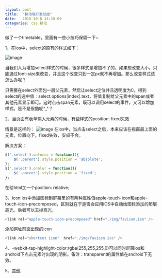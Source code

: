 ```yaml
---
layout: post
title:  "移动端开发总结"
date:   2015-10-8 14:30:00
categories: css 移动
---
```

做了一个timetable，里面有一些小技巧保留一下~


1、在ios中，select的原有的样式如下：

![image](http://imgtest-dl.meiliworks.com/img/_o/9f/3e/cf2010452863c77dad4b8e865478_516_106.ch.jpg)

当我们人为增加select样式的时候，很多样式是增加不了的，如果想改变大小，只能通过font-size来改变，并且这个改变只到一定px就不再增加。那么改变样式该怎么办呢？

只需要在select外面包一层父元素，然后让select定位并且透明度为0，得到select的选中值：select.options[index].text，将值复制给父元素中的span或者其他元素显示即可。这时点击span元素，既可以调用select的事件，又可以增加样式，是不是很酷呢^_^？



2、当页面有表单输入元素的时候，有些样式的position: fixed失效

情景是这样的：
![image](https://cloud.githubusercontent.com/assets/8522841/10359738/e9b495d6-6dcd-11e5-91e7-3343109db0e3.png)
在ios中，当点击select之后，本来应该在视窗最上面的元素，位置向下，fixed失效，安卓不会。

解决方案：

```javascript
$('.select').onfocus = function(){
	$('.parent').style.position = 'absolute';
};
$('.select').onblur = function(){
	$('.parent').style.position = 'fixed';
};
```
在给html加一个position: relative;


3、icon
ios中添加图标到屏幕里的有两种属性值apple-touch-icon和apple-touch-icon-precomposed，区别就在于是否会应用iOS中自动给图标添加的那层高光。后者可以去掉高光。

```javascript
<link rel="apple-touch-icon-precomposed" href="./img/favicon.ico" />
```

添加网址前面出现的icon

```javascript
<link rel="shortcut icon"  href="./img/favicon.ico" />
```

4、-webkit-tap-highlight-color:rgba(255,255,255,0)可以同时屏蔽ios和android下点击元素时出现的阴影。备注：transparent的属性值在android下无效。

5、[其他](http://segmentfault.com/a/1190000002505100)




